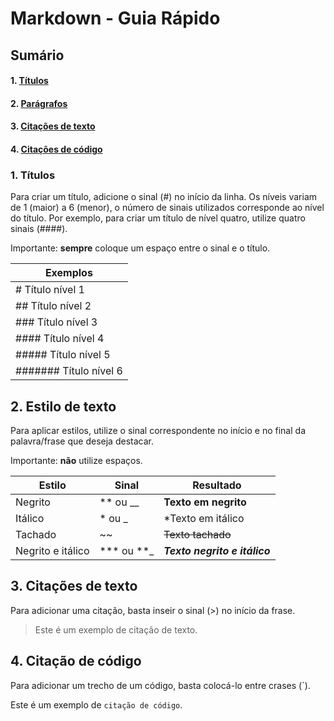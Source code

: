 # Markdown - Guia Rápido

## Sumário 
#### 1. [Títulos](https://github.com/milemoliveira/markdown#1-Títulos)
#### 2. [Parágrafos](https://github.com/milemoliveira/markdown#2-Estilo-de-texto)
#### 3. [Citações de texto](https://github.com/milemoliveira/markdown#2-Citações-de-texto)
#### 4. [Citações de código](https://github.com/milemoliveira/markdown#2-Citações-de-código)

### 1. Títulos
Para criar um título, adicione o sinal (#) no início da linha. Os níveis variam de 1 (maior) a 6 (menor), o número de sinais utilizados corresponde ao nível do título. Por exemplo, para criar um título de nível quatro, utilize quatro sinais (####).

Importante: **sempre** coloque um espaço entre o sinal e o título.

| Exemplos |
| ------------- | 
| # Título nível 1  | 
| ## Título nível 2  | 
| ### Título nível 3  | 
| #### Título nível 4  | 
| ##### Título nível 5  | 
| ####### Título nível 6  | 

## 2. Estilo de texto
Para aplicar estilos, utilize o sinal correspondente no início e no final da palavra/frase que deseja destacar.

Importante: **não** utilize espaços. 

| Estilo | Sinal | Resultado |
| ------ | ------ | ------ |
| Negrito | ** ou __ | **Texto em negrito** |
| Itálico | * ou _ | *Texto em itálico | 
| Tachado | ~~ | ~~Texto tachado~~ | 
| Negrito e itálico | *** ou **_ | **_Texto negrito e itálico_** | 

## 3. Citações de texto
Para adicionar uma citação, basta inseir o sinal (>) no início da frase. 
> Este é um exemplo de citação de texto.

## 4. Citação de código
Para adicionar um trecho de um código, basta colocá-lo entre crases (`).

Este é um exemplo de `citação de código`. 

